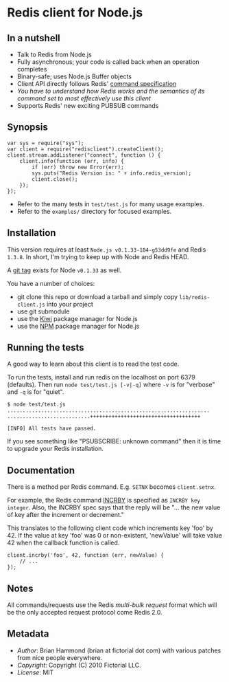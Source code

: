 # Redis client for Node.js

## In a nutshell

- Talk to Redis from Node.js 
- Fully asynchronous; your code is called back when an operation completes
- Binary-safe; uses Node.js Buffer objects 
- Client API directly follows Redis' [command specification](http://code.google.com/p/redis/wiki/CommandReference) 
- *You have to understand how Redis works and the semantics of its command set to most effectively use this client*
- Supports Redis' new exciting PUBSUB commands

## Synopsis

    var sys = require("sys");
    var client = require("redisclient").createClient();
    client.stream.addListener("connect", function () {
        client.info(function (err, info) {
            if (err) throw new Error(err);
            sys.puts("Redis Version is: " + info.redis_version);
            client.close();
        });
    });

- Refer to the many tests in `test/test.js` for many usage examples.
- Refer to the `examples/` directory for focused examples.

## Installation

This version requires at least `Node.js v0.1.33-184-g53dd9fe` and Redis `1.3.8`.
In short, I'm trying to keep up with Node and Redis HEAD.

A [git tag](http://github.com/fictorial/redis-node-client/tree/node_0.1.33__redis_1.3.8) 
exists for Node `v0.1.33` as well.

You have a number of choices:

- git clone this repo or download a tarball and simply copy `lib/redis-client.js` into your project
- use git submodule
- use the [Kiwi](http://github.com/visionmedia/kiwi) package manager for Node.js
- use the [NPM](http://github.com/isaacs/npm) package manager for Node.js

## Running the tests

A good way to learn about this client is to read the test code.

To run the tests, install and run redis on the localhost on port 6379 (defaults).
Then run `node test/test.js [-v|-q]` where `-v` is for "verbose" and `-q` is for "quiet".

    $ node test/test.js
    ..................................................................
    ...........................++++++++++++++++++++++++++++++++++++

    [INFO] All tests have passed.

If you see something like "PSUBSCRIBE: unknown command" then it is time to upgrade
your Redis installation.

## Documentation

There is a method per Redis command.  E.g. `SETNX` becomes `client.setnx`.

For example, the Redis command [INCRBY](http://code.google.com/p/redis/wiki/IncrCommand)
is specified as `INCRBY key integer`.  Also, the INCRBY spec says that the reply will
be "... the new value of key after the increment or decrement."

This translates to the following client code which increments key 'foo' by 42.  If
the value at key 'foo' was 0 or non-existent, 'newValue' will take value 42 when
the callback function is called.

    client.incrby('foo', 42, function (err, newValue) {
        // ...
    });

## Notes

All commands/requests use the Redis *multi-bulk request* format which will be
the only accepted request protocol come Redis 2.0.

## Metadata

- *Author*: Brian Hammond (brian at fictorial dot com) with various patches 
  from nice people everywhere.
- *Copyright*: Copyright (C) 2010 Fictorial LLC.
- *License*: MIT

